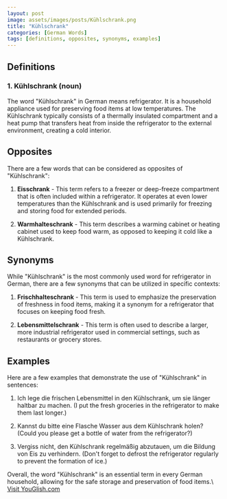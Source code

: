 ```yaml
---
layout: post
image: assets/images/posts/Kühlschrank.png
title: "Kühlschrank"
categories: [German Words]
tags: [definitions, opposites, synonyms, examples]
---
```


## Definitions

### 1. Kühlschrank (noun)
The word "Kühlschrank" in German means refrigerator. It is a household appliance used for preserving food items at low temperatures. The Kühlschrank typically consists of a thermally insulated compartment and a heat pump that transfers heat from inside the refrigerator to the external environment, creating a cold interior.

## Opposites

There are a few words that can be considered as opposites of "Kühlschrank":

1. **Eisschrank** - This term refers to a freezer or deep-freeze compartment that is often included within a refrigerator. It operates at even lower temperatures than the Kühlschrank and is used primarily for freezing and storing food for extended periods.

2. **Warmhalteschrank** - This term describes a warming cabinet or heating cabinet used to keep food warm, as opposed to keeping it cold like a Kühlschrank.

## Synonyms

While "Kühlschrank" is the most commonly used word for refrigerator in German, there are a few synonyms that can be utilized in specific contexts:

1. **Frischhalteschrank** - This term is used to emphasize the preservation of freshness in food items, making it a synonym for a refrigerator that focuses on keeping food fresh.

2. **Lebensmittelschrank** - This term is often used to describe a larger, more industrial refrigerator used in commercial settings, such as restaurants or grocery stores.

## Examples

Here are a few examples that demonstrate the use of "Kühlschrank" in sentences:

1. Ich lege die frischen Lebensmittel in den Kühlschrank, um sie länger haltbar zu machen. (I put the fresh groceries in the refrigerator to make them last longer.)

2. Kannst du bitte eine Flasche Wasser aus dem Kühlschrank holen? (Could you please get a bottle of water from the refrigerator?)

3. Vergiss nicht, den Kühlschrank regelmäßig abzutauen, um die Bildung von Eis zu verhindern. (Don't forget to defrost the refrigerator regularly to prevent the formation of ice.)

Overall, the word "Kühlschrank" is an essential term in every German household, allowing for the safe storage and preservation of food items.\ <a id="yg-widget-0" class="youglish-widget" data-query="Kühlschrank" data-lang="german" data-components="8412" data-auto-start="0" data-bkg-color="theme_light" data-title="How%20to%20pronounce%20Kühlschrank%20in%20German"  rel="nofollow" href="https://youglish.com">Visit YouGlish.com</a><script async src="https://youglish.com/public/emb/widget.js" charset="utf-8"></script>